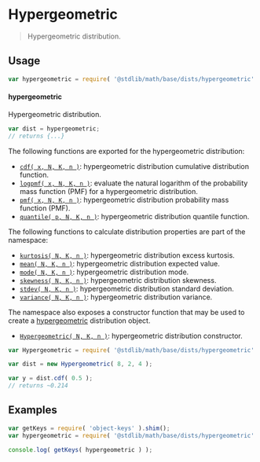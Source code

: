 <!--

@license Apache-2.0

Copyright (c) 2018 The Stdlib Authors.

Licensed under the Apache License, Version 2.0 (the "License");
you may not use this file except in compliance with the License.
You may obtain a copy of the License at

   http://www.apache.org/licenses/LICENSE-2.0

Unless required by applicable law or agreed to in writing, software
distributed under the License is distributed on an "AS IS" BASIS,
WITHOUT WARRANTIES OR CONDITIONS OF ANY KIND, either express or implied.
See the License for the specific language governing permissions and
limitations under the License.

-->

# Hypergeometric

> Hypergeometric distribution.

<section class="usage">

## Usage

```javascript
var hypergeometric = require( '@stdlib/math/base/dists/hypergeometric' );
```

#### hypergeometric

Hypergeometric distribution.

```javascript
var dist = hypergeometric;
// returns {...}
```

The following functions are exported for the hypergeometric distribution:

<!-- <toc pattern="*+(cdf|pmf|mgf|quantile)*"> -->

<div class="namespace-toc">

-   <span class="signature">[`cdf( x, N, K, n )`][@stdlib/math/base/dists/hypergeometric/cdf]</span><span class="delimiter">: </span><span class="description">hypergeometric distribution cumulative distribution function.</span>
-   <span class="signature">[`logpmf( x, N, K, n )`][@stdlib/math/base/dists/hypergeometric/logpmf]</span><span class="delimiter">: </span><span class="description">evaluate the natural logarithm of the probability mass function (PMF) for a hypergeometric distribution.</span>
-   <span class="signature">[`pmf( x, N, K, n )`][@stdlib/math/base/dists/hypergeometric/pmf]</span><span class="delimiter">: </span><span class="description">hypergeometric distribution probability mass function (PMF).</span>
-   <span class="signature">[`quantile( p, N, K, n )`][@stdlib/math/base/dists/hypergeometric/quantile]</span><span class="delimiter">: </span><span class="description">hypergeometric distribution quantile function.</span>

</div>

<!-- </toc> -->

The following functions to calculate distribution properties are part of the namespace:

<!-- <toc pattern="*+(entropy|kurtosis|mean|median|mode|skewness|stdev|variance)*"> -->

<div class="namespace-toc">

-   <span class="signature">[`kurtosis( N, K, n )`][@stdlib/math/base/dists/hypergeometric/kurtosis]</span><span class="delimiter">: </span><span class="description">hypergeometric distribution excess kurtosis.</span>
-   <span class="signature">[`mean( N, K, n )`][@stdlib/math/base/dists/hypergeometric/mean]</span><span class="delimiter">: </span><span class="description">hypergeometric distribution expected value.</span>
-   <span class="signature">[`mode( N, K, n )`][@stdlib/math/base/dists/hypergeometric/mode]</span><span class="delimiter">: </span><span class="description">hypergeometric distribution mode.</span>
-   <span class="signature">[`skewness( N, K, n )`][@stdlib/math/base/dists/hypergeometric/skewness]</span><span class="delimiter">: </span><span class="description">hypergeometric distribution skewness.</span>
-   <span class="signature">[`stdev( N, K, n )`][@stdlib/math/base/dists/hypergeometric/stdev]</span><span class="delimiter">: </span><span class="description">hypergeometric distribution standard deviation.</span>
-   <span class="signature">[`variance( N, K, n )`][@stdlib/math/base/dists/hypergeometric/variance]</span><span class="delimiter">: </span><span class="description">hypergeometric distribution variance.</span>

</div>

<!-- </toc> -->

The namespace also exposes a constructor function that may be used to create a [hypergeometric][hypergeometric-distribution] distribution object.

<!-- <toc pattern="*ctor*"> -->

<div class="namespace-toc">

-   <span class="signature">[`Hypergeometric( N, K, n )`][@stdlib/math/base/dists/hypergeometric/ctor]</span><span class="delimiter">: </span><span class="description">hypergeometric distribution constructor.</span>

</div>

<!-- </toc> -->

```javascript
var Hypergeometric = require( '@stdlib/math/base/dists/hypergeometric' ).Hypergeometric;

var dist = new Hypergeometric( 8, 2, 4 );

var y = dist.cdf( 0.5 );
// returns ~0.214
```

</section>

<!-- /.usage -->

<section class="examples">

## Examples

<!-- TODO: better examples -->

<!-- eslint no-undef: "error" -->

```javascript
var getKeys = require( 'object-keys' ).shim();
var hypergeometric = require( '@stdlib/math/base/dists/hypergeometric' );

console.log( getKeys( hypergeometric ) );
```

</section>

<!-- /.examples -->

<section class="links">

[hypergeometric-distribution]: https://en.wikipedia.org/wiki/Hypergeometric_distribution

<!-- <toc-links> -->

[@stdlib/math/base/dists/hypergeometric/ctor]: https://github.com/stdlib-js/stdlib/tree/develop/lib/node_modules/%40stdlib/math/base/dists/hypergeometric/ctor

[@stdlib/math/base/dists/hypergeometric/kurtosis]: https://github.com/stdlib-js/stdlib/tree/develop/lib/node_modules/%40stdlib/math/base/dists/hypergeometric/kurtosis

[@stdlib/math/base/dists/hypergeometric/mean]: https://github.com/stdlib-js/stdlib/tree/develop/lib/node_modules/%40stdlib/math/base/dists/hypergeometric/mean

[@stdlib/math/base/dists/hypergeometric/mode]: https://github.com/stdlib-js/stdlib/tree/develop/lib/node_modules/%40stdlib/math/base/dists/hypergeometric/mode

[@stdlib/math/base/dists/hypergeometric/skewness]: https://github.com/stdlib-js/stdlib/tree/develop/lib/node_modules/%40stdlib/math/base/dists/hypergeometric/skewness

[@stdlib/math/base/dists/hypergeometric/stdev]: https://github.com/stdlib-js/stdlib/tree/develop/lib/node_modules/%40stdlib/math/base/dists/hypergeometric/stdev

[@stdlib/math/base/dists/hypergeometric/variance]: https://github.com/stdlib-js/stdlib/tree/develop/lib/node_modules/%40stdlib/math/base/dists/hypergeometric/variance

[@stdlib/math/base/dists/hypergeometric/cdf]: https://github.com/stdlib-js/stdlib/tree/develop/lib/node_modules/%40stdlib/math/base/dists/hypergeometric/cdf

[@stdlib/math/base/dists/hypergeometric/logpmf]: https://github.com/stdlib-js/stdlib/tree/develop/lib/node_modules/%40stdlib/math/base/dists/hypergeometric/logpmf

[@stdlib/math/base/dists/hypergeometric/pmf]: https://github.com/stdlib-js/stdlib/tree/develop/lib/node_modules/%40stdlib/math/base/dists/hypergeometric/pmf

[@stdlib/math/base/dists/hypergeometric/quantile]: https://github.com/stdlib-js/stdlib/tree/develop/lib/node_modules/%40stdlib/math/base/dists/hypergeometric/quantile

<!-- </toc-links> -->

</section>

<!-- /.links -->
